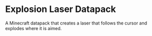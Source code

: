 # Explosion Laser Datapack
A Minecraft datapack that creates a laser that follows the cursor and explodes where it is aimed.